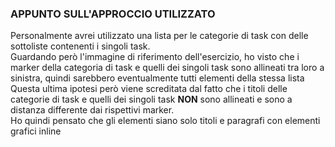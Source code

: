 ### APPUNTO SULL'APPROCCIO UTILIZZATO
Personalmente avrei utilizzato una lista per le categorie di task con delle sottoliste contenenti i singoli task.
<br/>
Guardando però l'immagine di riferimento dell'esercizio, ho visto che i marker della categoria di task e quelli dei singoli task sono allineati tra loro a sinistra, quindi sarebbero eventualmente tutti elementi della stessa lista
<br/>
Questa ultima ipotesi però viene screditata dal fatto che i titoli delle categorie di task e quelli dei singoli task **NON** sono allineati e sono a distanza differente dai rispettivi marker.
<br/>
Ho quindi pensato che gli elementi siano solo titoli e paragrafi con elementi grafici inline